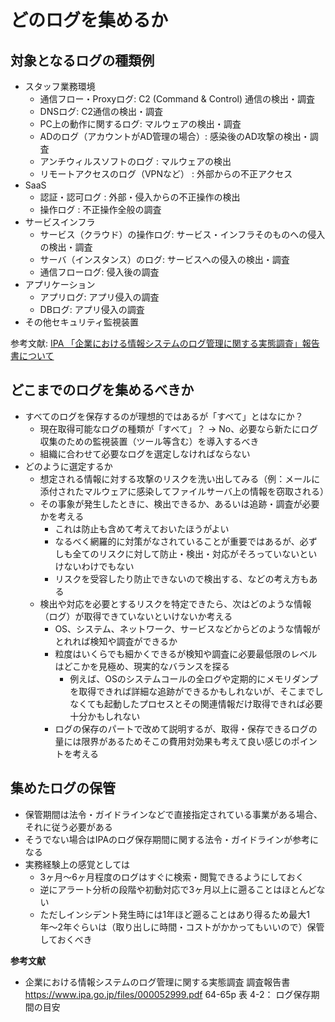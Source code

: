 # どのログを集めるか

## 対象となるログの種類例

- スタッフ業務環境
  - 通信フロー・Proxyログ: C2 (Command & Control) 通信の検出・調査
  - DNSログ: C2通信の検出・調査
  - PC上の動作に関するログ: マルウェアの検出・調査
  - ADのログ（アカウントがAD管理の場合）: 感染後のAD攻撃の検出・調査
  - アンチウィルスソフトのログ : マルウェアの検出
  - リモートアクセスのログ（VPNなど） : 外部からの不正アクセス
- SaaS
  - 認証・認可ログ : 外部・侵入からの不正操作の検出
  - 操作ログ : 不正操作全般の調査
- サービスインフラ
  - サービス（クラウド）の操作ログ: サービス・インフラそのものへの侵入の検出・調査
  - サーバ（インスタンス）のログ: サービスへの侵入の検出・調査
  - 通信フローログ: 侵入後の調査
- アプリケーション
  - アプリログ: アプリ侵入の調査
  - DBログ: アプリ侵入の調査
- その他セキュリティ監視装置

参考文献: [IPA 「企業における情報システムのログ管理に関する実態調査」報告書について](https://www.ipa.go.jp/files/000052999.pdf)


## どこまでのログを集めるべきか



- すべてのログを保存するのが理想的ではあるが「すべて」とはなにか？
    - 現在取得可能なログの種類が「すべて」？ → No、必要なら新たにログ収集のための監視装置（ツール等含む）を導入するべき
    - 組織に合わせて必要なログを選定しなければならない
- どのように選定するか
    - 想定される情報に対する攻撃のリスクを洗い出してみる（例：メールに添付されたマルウェアに感染してファイルサーバ上の情報を窃取される）
    - その事象が発生したときに、検出できるか、あるいは追跡・調査が必要かを考える
        - これは防止も含めて考えておいたほうがよい
        - なるべく網羅的に対策がなされていることが重要ではあるが、必ずしも全てのリスクに対して防止・検出・対応がそろっていないといけないわけでもない
        - リスクを受容したり防止できないので検出する、などの考え方もある
    - 検出や対応を必要とするリスクを特定できたら、次はどのような情報（ログ）が取得できていないといけないか考える
        - OS、システム、ネットワーク、サービスなどからどのような情報がとれれば検知や調査ができるか
        - 粒度はいくらでも細かくできるが検知や調査に必要最低限のレベルはどこかを見極め、現実的なバランスを探る
            - 例えば、OSのシステムコールの全ログや定期的にメモリダンプを取得できれば詳細な追跡ができるかもしれないが、そこまでしなくても起動したプロセスとその関連情報だけ取得できれば必要十分かもしれない
        - ログの保存のパートで改めて説明するが、取得・保存できるログの量には限界があるためそこの費用対効果も考えて良い感じのポイントを考える


## 集めたログの保管

- 保管期間は法令・ガイドラインなどで直接指定されている事業がある場合、それに従う必要がある
- そうでない場合はIPAのログ保存期間に関する法令・ガイドラインが参考になる
- 実務経験上の感覚としては
    - 3ヶ月〜6ヶ月程度のログはすぐに検索・閲覧できるようにしておく
    - 逆にアラート分析の段階や初動対応で3ヶ月以上に遡ることはほとんどない
    - ただしインシデント発生時には1年ほど遡ることはあり得るため最大1年〜2年ぐらいは（取り出しに時間・コストがかかってもいいので）保管しておくべき

**参考文献**

- 企業における情報システムのログ管理に関する実態調査 調査報告書 https://www.ipa.go.jp/files/000052999.pdf 64-65p 表 4-2： ログ保存期間の目安